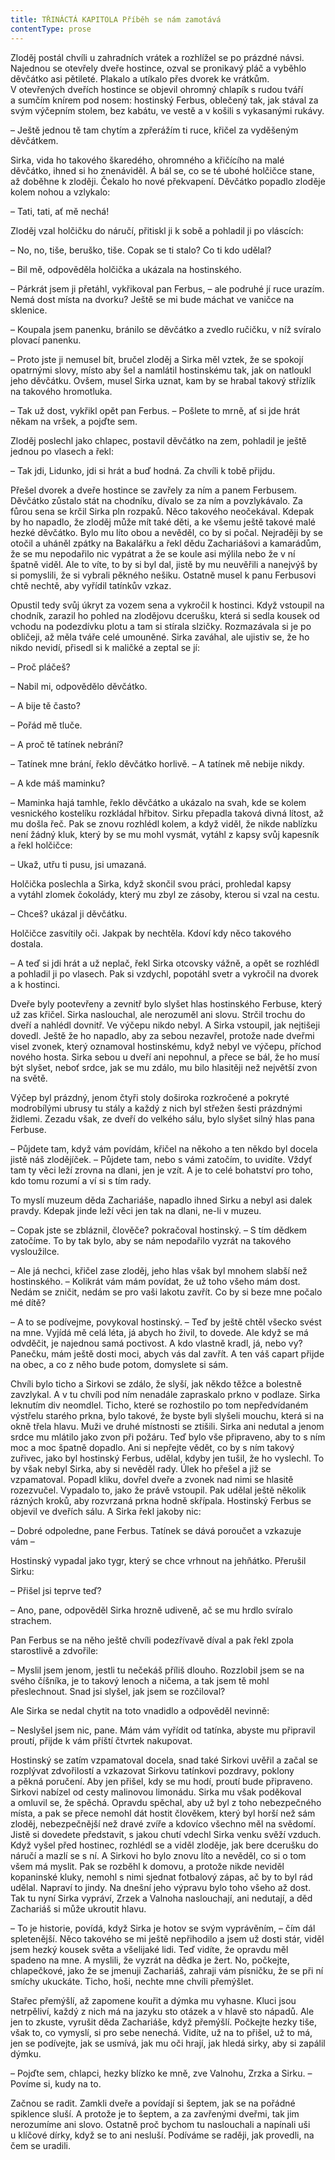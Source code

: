 ```yaml
---
title: TŘINÁCTÁ KAPITOLA Příběh se nám zamotává
contentType: prose
---
```


<section>

Zloděj postál chvíli u zahradních vrátek a rozhlížel se po prázdné návsi. Najednou se otevřely dveře hostince, ozval se pronikavý pláč a vyběhlo děvčátko asi pětileté. Plakalo a utíkalo přes dvorek ke vrátkům. V otevřených dveřích hostince se objevil ohromný chlapík s rudou tváří a sumčím knírem pod nosem: hostinský Ferbus, oblečený tak, jak stával za svým výčepním stolem, bez kabátu, ve vestě a v košili s vykasanými rukávy.

– Ještě jednou tě tam chytím a zpřerážím ti ruce, křičel za vyděšeným děvčátkem.

Sirka, vida ho takového škaredého, ohromného a křičícího na malé děvčátko, ihned si ho znenáviděl. A bál se, co se té ubohé holčičce stane, až doběhne k zloději. Čekalo ho nové překvapení. Děvčátko popadlo zloděje kolem nohou a vzlykalo:

– Tati, tati, ať mě nechá!

Zloděj vzal holčičku do náručí, přitiskl ji k sobě a pohladil ji po vláscích:

– No, no, tiše, beruško, tiše. Copak se ti stalo? Co ti kdo udělal?

– Bil mě, odpověděla holčička a ukázala na hostinského.

– Párkrát jsem ji přetáhl, vykřikoval pan Ferbus, – ale podruhé jí ruce urazím. Nemá dost místa na dvorku? Ještě se mi bude máchat ve vaničce na sklenice.

– Koupala jsem panenku, bránilo se děvčátko a zvedlo ručičku, v níž svíralo plovací panenku.

– Proto jste ji nemusel bít, bručel zloděj a Sirka měl vztek, že se spokojí opatrnými slovy, místo aby šel a namlátil hostinskému tak, jak on natloukl jeho děvčátku. Ovšem, musel Sirka uznat, kam by se hrabal takový střízlík na takového hromotluka.

– Tak už dost, vykřikl opět pan Ferbus. – Pošlete to mrně, ať si jde hrát někam na vršek, a pojďte sem.

Zloděj poslechl jako chlapec, postavil děvčátko na zem, pohladil je ještě jednou po vlasech a řekl:

– Tak jdi, Lidunko, jdi si hrát a buď hodná. Za chvíli k tobě přijdu.

Přešel dvorek a dveře hostince se zavřely za ním a panem Ferbusem. Děvčátko zůstalo stát na chodníku, dívalo se za ním a povzlykávalo. Za fůrou sena se krčil Sirka pln rozpaků. Něco takového neočekával. Kdepak by ho napadlo, že zloděj může mít také děti, a ke všemu ještě takové malé hezké děvčátko. Bylo mu líto obou a nevěděl, co by si počal. Nejraději by se otočil a uháněl zpátky na Bakalářku a řekl dědu Zachariášovi a kamarádům, že se mu nepodařilo nic vypátrat a že se koule asi mýlila nebo že v ní špatně viděl. Ale to víte, to by si byl dal, jistě by mu neuvěřili a nanejvýš by si pomyslili, že si vybrali pěkného nešiku. Ostatně musel k panu Ferbusovi chtě nechtě, aby vyřídil tatínkův vzkaz.

Opustil tedy svůj úkryt za vozem sena a vykročil k hostinci. Když vstoupil na chodník, zarazil ho pohled na zlodějovu dcerušku, která si sedla kousek od vchodu na podezdívku plotu a tam si stírala slzičky. Rozmazávala si je po obličeji, až měla tváře celé umouněné. Sirka zaváhal, ale ujistiv se, že ho nikdo nevidí, přisedl si k maličké a zeptal se jí:

– Proč pláčeš?

– Nabil mi, odpovědělo děvčátko.

– A bije tě často?

– Pořád mě tluče.

– A proč tě tatínek nebrání?

– Tatínek mne brání, řeklo děvčátko horlivě. – A tatínek mě nebije nikdy.

– A kde máš maminku?

– Maminka hajá tamhle, řeklo děvčátko a ukázalo na svah, kde se kolem vesnického kostelíku rozkládal hřbitov. Sirku přepadla taková divná lítost, až mu došla řeč. Pak se znovu rozhlédl kolem, a když viděl, že nikde nablízku není žádný kluk, který by se mu mohl vysmát, vytáhl z kapsy svůj kapesník a řekl holčičce:

– Ukaž, utřu ti pusu, jsi umazaná.

Holčička poslechla a Sirka, když skončil svou práci, prohledal kapsy a vytáhl zlomek čokolády, který mu zbyl ze zásoby, kterou si vzal na cestu.

– Chceš? ukázal ji děvčátku.

Holčičce zasvítily oči. Jakpak by nechtěla. Kdoví kdy něco takového dostala.

– A teď si jdi hrát a už neplač, řekl Sirka otcovsky vážně, a opět se rozhlédl a pohladil ji po vlasech. Pak si vzdychl, popotáhl svetr a vykročil na dvorek a k hostinci.

Dveře byly pootevřeny a zevnitř bylo slyšet hlas hostinského Ferbuse, který už zas křičel. Sirka naslouchal, ale nerozuměl ani slovu. Strčil trochu do dveří a nahlédl dovnitř. Ve výčepu nikdo nebyl. A Sirka vstoupil, jak nejtišeji dovedl. Ještě že ho napadlo, aby za sebou nezavřel, protože nade dveřmi visel zvonek, který oznamoval hostinskému, když nebyl ve výčepu, příchod nového hosta. Sirka sebou u dveří ani nepohnul, a přece se bál, že ho musí být slyšet, neboť srdce, jak se mu zdálo, mu bilo hlasitěji než největší zvon na světě.

Výčep byl prázdný, jenom čtyři stoly doširoka rozkročené a pokryté modrobílými ubrusy tu stály a každý z nich byl střežen šesti prázdnými židlemi. Zezadu však, ze dveří do velkého sálu, bylo slyšet silný hlas pana Ferbuse.

– Půjdete tam, když vám povídám, křičel na někoho a ten někdo byl docela jistě náš zlodějíček. – Půjdete tam, nebo s vámi zatočím, to uvidíte. Vždyť tam ty věci leží zrovna na dlani, jen je vzít. A je to celé bohatství pro toho, kdo tomu rozumí a ví si s tím rady.

To myslí muzeum děda Zachariáše, napadlo ihned Sirku a nebyl asi dalek pravdy. Kdepak jinde leží věci jen tak na dlani, ne-li v muzeu.

– Copak jste se zbláznil, člověče? pokračoval hostinský. – S tím dědkem zatočíme. To by tak bylo, aby se nám nepodařilo vyzrát na takového vysloužilce.

– Ale já nechci, křičel zase zloděj, jeho hlas však byl mnohem slabší než hostinského. – Kolikrát vám mám povídat, že už toho všeho mám dost. Nedám se zničit, nedám se pro vaši lakotu zavřít. Co by si beze mne počalo mé dítě?

– A to se podívejme, povykoval hostinský. – Teď by ještě chtěl všecko svést na mne. Vyjídá mě celá léta, já abych ho živil, to dovede. Ale když se má odvděčit, je najednou samá poctivost. A kdo vlastně kradl, já, nebo vy? Panečku, mám ještě dosti moci, abych vás dal zavřít. A ten váš capart přijde na obec, a co z něho bude potom, domyslete si sám.

Chvíli bylo ticho a Sirkovi se zdálo, že slyší, jak někdo těžce a bolestně zavzlykal. A v tu chvíli pod ním nenadále zapraskalo prkno v podlaze. Sirka leknutím div neomdlel. Ticho, které se rozhostilo po tom nepředvídaném výstřelu starého prkna, bylo takové, že byste byli slyšeli mouchu, která si na okně třela hlavu. Muži ve druhé místnosti se ztišili. Sirka ani nedutal a jenom srdce mu mlátilo jako zvon při požáru. Teď bylo vše připraveno, aby to s ním moc a moc špatně dopadlo. Ani si nepřejte vědět, co by s ním takový zuřivec, jako byl hostinský Ferbus, udělal, kdyby jen tušil, že ho vyslechl. To by však nebyl Sirka, aby si nevěděl rady. Úlek ho přešel a již se vzpamatoval. Popadl kliku, dovřel dveře a zvonek nad nimi se hlasitě rozezvučel. Vypadalo to, jako že právě vstoupil. Pak udělal ještě několik rázných kroků, aby rozvrzaná prkna hodně skřípala. Hostinský Ferbus se objevil ve dveřích sálu. A Sirka řekl jakoby nic:

– Dobré odpoledne, pane Ferbus. Tatínek se dává poroučet a vzka­zuje vám –

Hostinský vypadal jako tygr, který se chce vrhnout na jehňátko. Přerušil Sirku:

– Přišel jsi teprve teď?

– Ano, pane, odpověděl Sirka hrozně udiveně, ač se mu hrdlo svíralo strachem.

Pan Ferbus se na něho ještě chvíli podezřívavě díval a pak řekl zpola starostlivě a zdvořile:

– Myslil jsem jenom, jestli tu nečekáš příliš dlouho. Rozzlobil jsem se na svého číšníka, je to takový lenoch a ničema, a tak jsem tě mohl přeslechnout. Snad jsi slyšel, jak jsem se rozčiloval?

Ale Sirka se nedal chytit na toto vnadidlo a odpověděl nevinně:

– Neslyšel jsem nic, pane. Mám vám vyřídit od tatínka, abyste mu připravil proutí, přijde k vám příští čtvrtek nakupovat.

Hostinský se zatím vzpamatoval docela, snad také Sirkovi uvěřil a začal se rozplývat zdvořilostí a vzkazovat Sirkovu tatínkovi pozdravy, poklony a pěkná poručení. Aby jen přišel, kdy se mu hodí, proutí bude připraveno. Sirkovi nabízel od cesty malinovou limonádu. Sirka mu však poděkoval a omluvil se, že spěchá. Opravdu spěchal, aby už byl z toho nebezpečného místa, a pak se přece nemohl dát hostit člověkem, který byl horší než sám zloděj, nebezpečnější než dravé zvíře a kdovíco všechno měl na svědomí. Jistě si dovedete představit, s jakou chutí vdechl Sirka venku svěží vzduch. Když vyšel před hostinec, rozhlédl se a viděl zloděje, jak bere dcerušku do náručí a mazlí se s ní. A Sirkovi ho bylo znovu líto a nevěděl, co si o tom všem má myslit. Pak se rozběhl k domovu, a protože nikde neviděl kopaninské kluky, nemohl s nimi sjednat fotbalový zápas, ač by to byl rád udělal. Napraví to jindy. Na dnešní jeho výpravu bylo toho všeho až dost. Tak tu nyní Sirka vypráví, Zrzek a Valnoha naslouchají, ani nedutají, a děd Zachariáš si může ukroutit hlavu.

– To je historie, povídá, když Sirka je hotov se svým vyprávěním, – čím dál spletenější. Něco takového se mi ještě nepřihodilo a jsem už dosti stár, viděl jsem hezký kousek světa a všelijaké lidi. Teď vidíte, že opravdu měl spadeno na mne. A myslili, že vyzrát na dědka je žert. No, počkejte, chlapečkové, jako že se jmenuji Zachariáš, zahraji vám písničku, že se při ní smíchy ukuckáte. Ticho, hoši, nechte mne chvíli přemýšlet.

Stařec přemýšlí, až zapomene kouřit a dýmka mu vyhasne. Kluci jsou netrpěliví, každý z nich má na jazyku sto otázek a v hlavě sto nápadů. Ale jen to zkuste, vyrušit děda Zachariáše, když přemýšlí. Počkejte hezky tiše, však to, co vymyslí, si pro sebe nenechá. Vidíte, už na to přišel, už to má, jen se podívejte, jak se usmívá, jak mu oči hrají, jak hledá sirky, aby si zapálil dýmku.

– Pojďte sem, chlapci, hezky blízko ke mně, zve Valnohu, Zrzka a Sirku. – Povíme si, kudy na to.

Začnou se radit. Zamkli dveře a povídají si šeptem, jak se na pořádné spiklence sluší. A protože je to šeptem, a za zavřenými dveřmi, tak jim nerozumíme ani slovo. Ostatně proč bychom tu naslouchali a napínali uši u klíčové dírky, když se to ani nesluší. Podíváme se raději, jak provedli, na čem se uradili.

</section>
